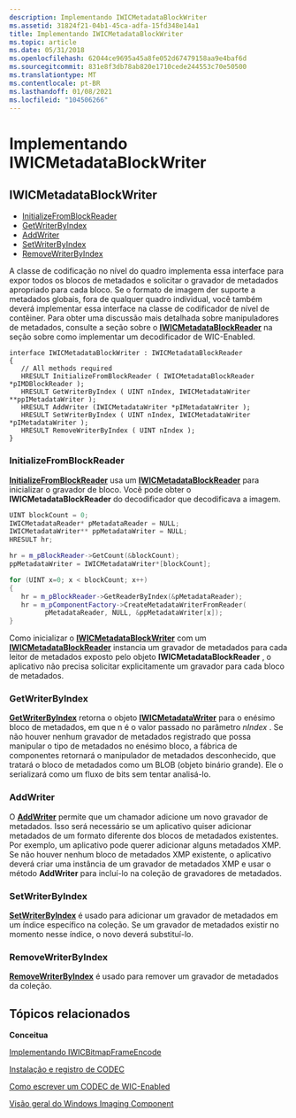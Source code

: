 ```yaml
---
description: Implementando IWICMetadataBlockWriter
ms.assetid: 31824f21-04b1-45ca-adfa-15fd348e14a1
title: Implementando IWICMetadataBlockWriter
ms.topic: article
ms.date: 05/31/2018
ms.openlocfilehash: 62044ce9695a45a8fe052d67479158aa9e4baf6d
ms.sourcegitcommit: 831e8f3db78ab820e1710cede244553c70e50500
ms.translationtype: MT
ms.contentlocale: pt-BR
ms.lasthandoff: 01/08/2021
ms.locfileid: "104506266"
---
```

# <a name="implementing-iwicmetadatablockwriter"></a>Implementando IWICMetadataBlockWriter

## <a name="iwicmetadatablockwriter"></a>IWICMetadataBlockWriter

-   [InitializeFromBlockReader](#initializefromblockreader)
-   [GetWriterByIndex](#getwriterbyindex)
-   [AddWriter](#addwriter)
-   [SetWriterByIndex](#setwriterbyindex)
-   [RemoveWriterByIndex](#removewriterbyindex)

A classe de codificação no nível do quadro implementa essa interface para expor todos os blocos de metadados e solicitar o gravador de metadados apropriado para cada bloco. Se o formato de imagem der suporte a metadados globais, fora de qualquer quadro individual, você também deverá implementar essa interface na classe de codificador de nível de contêiner. Para obter uma discussão mais detalhada sobre manipuladores de metadados, consulte a seção sobre o [**IWICMetadataBlockReader**](/windows/desktop/api/Wincodecsdk/nn-wincodecsdk-iwicmetadatablockreader) na seção sobre como implementar um decodificador de WIC-Enabled.

``` syntax
interface IWICMetadataBlockWriter : IWICMetadataBlockReader
{
   // All methods required
   HRESULT InitializeFromBlockReader ( IWICMetadataBlockReader *pIMDBlockReader );
   HRESULT GetWriterByIndex ( UINT nIndex, IWICMetadataWriter **ppIMetadataWriter );
   HRESULT AddWriter (IWICMetadataWriter *pIMetadataWriter );
   HRESULT SetWriterByIndex ( UINT nIndex, IWICMetadataWriter *pIMetadataWriter );
   HRESULT RemoveWriterByIndex ( UINT nIndex );
}
```

### <a name="initializefromblockreader"></a>InitializeFromBlockReader

[**InitializeFromBlockReader**](/windows/desktop/api/Wincodecsdk/nf-wincodecsdk-iwicmetadatablockwriter-initializefromblockreader) usa um [**IWICMetadataBlockReader**](/windows/desktop/api/Wincodecsdk/nn-wincodecsdk-iwicmetadatablockreader) para inicializar o gravador de bloco. Você pode obter o **IWICMetadataBlockReader** do decodificador que decodificava a imagem.


```C++
UINT blockCount = 0;
IWICMetadataReader* pMetadataReader = NULL;
IWICMetadataWriter** ppMetadataWriter = NULL;
HRESULT hr;

hr = m_pBlockReader->GetCount(&blockCount);
ppMetadataWriter = IWICMetadataWriter*[blockCount];

for (UINT x=0; x < blockCount; x++)
{
   hr = m_pBlockReader->GetReaderByIndex(&pMetadataReader);
   hr = m_pComponentFactory->CreateMetadataWriterFromReader(
         pMetadataReader, NULL, &ppMetadataWriter[x]);
}
```



Como inicializar o [**IWICMetadataBlockWriter**](/windows/desktop/api/Wincodecsdk/nn-wincodecsdk-iwicmetadatablockwriter) com um [**IWICMetadataBlockReader**](/windows/desktop/api/Wincodecsdk/nn-wincodecsdk-iwicmetadatablockreader) instancia um gravador de metadados para cada leitor de metadados exposto pelo objeto **IWICMetadataBlockReader** , o aplicativo não precisa solicitar explicitamente um gravador para cada bloco de metadados.

### <a name="getwriterbyindex"></a>GetWriterByIndex

[**GetWriterByIndex**](/windows/desktop/api/Wincodecsdk/nf-wincodecsdk-iwicmetadatablockwriter-getwriterbyindex) retorna o objeto [**IWICMetadataWriter**](/windows/desktop/api/Wincodecsdk/nn-wincodecsdk-iwicmetadatawriter) para o enésimo bloco de metadados, em que n é o valor passado no parâmetro *nIndex* . Se não houver nenhum gravador de metadados registrado que possa manipular o tipo de metadados no enésimo bloco, a fábrica de componentes retornará o manipulador de metadados desconhecido, que tratará o bloco de metadados como um BLOB (objeto binário grande). Ele o serializará como um fluxo de bits sem tentar analisá-lo.

### <a name="addwriter"></a>AddWriter

O [**AddWriter**](/windows/desktop/api/Wincodecsdk/nf-wincodecsdk-iwicmetadatablockwriter-addwriter) permite que um chamador adicione um novo gravador de metadados. Isso será necessário se um aplicativo quiser adicionar metadados de um formato diferente dos blocos de metadados existentes. Por exemplo, um aplicativo pode querer adicionar alguns metadados XMP. Se não houver nenhum bloco de metadados XMP existente, o aplicativo deverá criar uma instância de um gravador de metadados XMP e usar o método **AddWriter** para incluí-lo na coleção de gravadores de metadados.

### <a name="setwriterbyindex"></a>SetWriterByIndex

[**SetWriterByIndex**](/windows/desktop/api/Wincodecsdk/nf-wincodecsdk-iwicmetadatablockwriter-setwriterbyindex) é usado para adicionar um gravador de metadados em um índice específico na coleção. Se um gravador de metadados existir no momento nesse índice, o novo deverá substituí-lo.

### <a name="removewriterbyindex"></a>RemoveWriterByIndex

[**RemoveWriterByIndex**](/windows/desktop/api/Wincodecsdk/nf-wincodecsdk-iwicmetadatablockwriter-removewriterbyindex) é usado para remover um gravador de metadados da coleção.

## <a name="related-topics"></a>Tópicos relacionados

<dl> <dt>

**Conceitua**
</dt> <dt>

[Implementando IWICBitmapFrameEncode](-wic-imp-iwicbitmapframeencode.md)
</dt> <dt>

[Instalação e registro de CODEC](-wic-codecinstallandreg.md)
</dt> <dt>

[Como escrever um CODEC de WIC-Enabled](-wic-howtowriteacodec.md)
</dt> <dt>

[Visão geral do Windows Imaging Component](-wic-about-windows-imaging-codec.md)
</dt> </dl>

 

 



